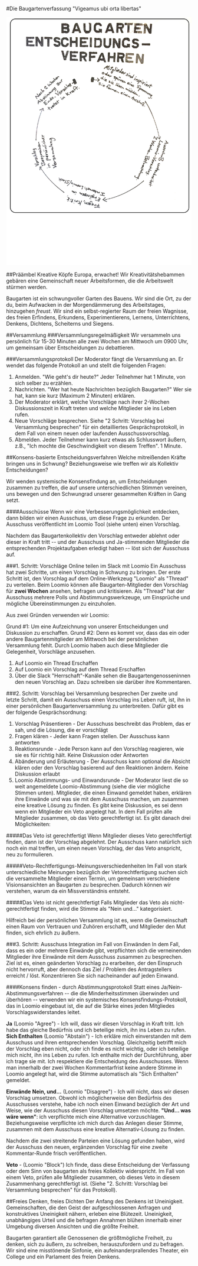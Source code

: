 #Die Baugartenverfassung
"Vigeamus ubi orta libertas"

![Entscheidungsverfahren.png](Entscheidungsverfahren.png)

##Präämbel
Kreative Köpfe Europa, erwachet! Wir Kreativitätshebammen gebären eine Gemeinschaft neuer Arbeitsformen, die die Arbeitswelt stürmen werden.

Baugarten ist ein schwungvoller Garten des Bauens. Wir sind die Ort, zu der du, beim Aufwacken in der Morgendämmerung des Arbeitstages, hinzugehen _freust_. Wir sind ein selbst-regierter Raum der freien Wagnisse, des freien Erfindens, Erkundens, Experimentierens, Lernens, Unterrichtens, Denkens, Dichtens, Scheiterns und Siegens.

##Versammlung
###Versammlungsregelmäßigkeit
Wir versammeln uns persönlich für 15-30 Minuten alle zwei Wochen am Mittwoch um 0900 Uhr, um gemeinsam über Entscheidungen zu debattieren.

###Versammlungsprotokoll
Der Moderator fängt die Versammlung an. Er wendet das folgende Protokoll an und stellt die folgenden Fragen:

1. Anmelden. "Wie geht's dir heute?" Jeder Teilnehmer hat 1 Minute, von sich selber zu erzählen.
2. Nachrichten. "Wer hat heute Nachrichten bezüglich Baugarten?" Wer sie hat, kann sie kurz (Maximum 2 Minuten) erklären.
3. Der Moderator erklärt, welche Vorschläge nach ihrer 2-Wochen Diskussionszeit in Kraft treten und welche Mitglieder sie ins Leben rufen.
4. Neue Vorschläge besprechen. Siehe "2 Schritt: Vorschlag bei Versammlung besprechen" für ein detailliertes Gesprächsprotokoll, in dem Fall von einem neuen oder laufenden Ausschussvorschlag.
5. Abmelden. Jeder Teilnehmer kann kurz etwas als Schlusswort äußern, z.B., "Ich mochte die Geschwindigkeit von diesem Treffen". 1 Minute.
 
##Konsens-basierte Entscheidungsverfahren
Welche mitreißenden Kräfte bringen uns in Schwung? Beziehungsweise wie treffen wir als Kollektiv Entscheidungen? 

Wir wenden systemische Konsensfindung an, um Entscheidungen zusammen zu treffen, die auf unsere unterschiedlichen Stimmen vereinen, uns bewegen und den Schwungrad unserer gesammelten Kräften in Gang setzt.

####Ausschüsse
Wenn wir eine Verbesserungsmöglichkeit entdecken, dann bilden wir einen Ausschuss, um diese Frage zu erkunden. Der Ausschuss veröffentlicht im Loomio Tool (siehe unten) einen Vorschlag.

Nachdem das Baugartenkollektiv den Vorschlag entweder ablehnt oder dieser in Kraft tritt -- und der Ausschuss und Ja-stimmenden Mitglieder die entsprechenden Projektaufgaben erledigt haben -- löst sich der Ausschuss auf.

###1. Schritt: Vorschläge Online teilen im Slack mit Loomio
Ein Ausschuss hat zwei Schritte, um einen Vorschlag in Schwung zu bringen. Der erste Schritt ist, den Vorschlag auf dem Online-Werkzeug "Loomio" als "Thread" zu verteilen. Beim Loomio können alle Baugarten-Mitglieder den Vorschlag für **zwei Wochen** ansehen, befragen und kritisieren. Als "Thread" hat der Ausschuss mehrere Polls und Abstimmungswerkzeuge, um Einsprüche und mögliche Übereinstimmungen zu einzuholen.

Aus zwei Gründen verwenden wir Loomio:

Grund #1: Um eine Aufzeichnung von unserer Entscheidungen und Diskussion zu erschaffen.
Grund #2: Denn es kommt vor, dass das ein oder andere Baugartenmitglieder am Mittwoch bei der persönlichen Versammlung fehlt. Durch Loomio haben auch diese Mitglieder die Gelegenheit, Vorschläge anzusehen.

1. Auf Loomio ein Thread Erschaffen
2. Auf Loomio ein Vorschlag auf dem Thread Erschaffen
3. Über die Slack "Herrschaft"-Kanäle sehen die Baugartengenosseninnen den neuen Vorschlag an. Dazu schreiben sie darüber ihre Kommentaren.

###2. Schritt: Vorschlag bei Versammlung besprechen
Der zweite und letzte Schritt, damit ein Ausschuss einen Vorschlag ins Leben ruft, ist, ihn in einer persönlichen Baugartenversammlung zu unterbreiten. Dafür gibt es der folgende Gesprächsordnung:

1. Vorschlag Präsentieren - Der Ausschuss beschreibt das Problem, das er sah, und die Lösung, die er vorschlägt
2. Fragen klären - Jeder kann Fragen stellen. Der Ausschuss kann antworten
3. Reaktionsrunde - Jede Person kann auf den Vorschlag reagieren, wie sie es für richtig hält. Keine Diskussion oder Antworten
4. Abänderung und Erläuterung - Der Ausschuss kann optional die Absicht klären oder den Vorschlag basierend auf den Reaktionen ändern. Keine Diskussion erlaubt
5. Loomio Abstimmungs- und Einwandsrunde - Der Moderator liest die so weit angemeldete Loomio-Abstimmung (siehe die vier mögliche Stimmen unten). Mitglieder, die einen Einwand gemeldet haben, erklären ihre Einwände und was sie mit dem Ausschuss machen, um zusammen eine kreative Lösung zu finden. Es gibt keine Diskussion, es sei denn wenn ein Mitglieder ein Veto angelegt hat. In dem Fall prüfen alle Mitglieder zusammen, ob das Veto gerechtfertigt ist. Es gibt danach drei Möglichkeiten:

#####Das Veto ist gerechtfertigt 
Wenn Mitglieder dieses Veto gerechtfertigt finden, dann ist der Vorschlag abgelehnt. Der Ausschuss kann natürlich sich noch ein mal treffen, um einen neuen Vorschlag, der das Veto anspricht, neu zu formulieren.

#####Veto-Rechtfertigungs-Meinungsverschiedenheiten
Im Fall von stark unterschiedliche Meinungen bezüglich der Vetorechtfertigung suchen sich die versammelte Mitglieder einen Termin, um gemeinsam verschiedene Visionsansichten an Baugarten zu besprechen. Dadurch können wir verstehen, warum da ein Missverständnis entsteht.

#####Das Veto ist nicht gerechtfertigt
Falls Mitglieder das Veto als nicht-gerechtfertigt finden, wird die Stimme als "Nein und..." kategorisiert.

Hilfreich bei der persönlichen Versammlung ist es, wenn die Gemeinschaft einen Raum von Vertrauen und Zuhören erschafft, und Mitglieder den Mut finden, sich ehrlich zu äußern.

###3. Schritt: Ausschuss Integration im Fall von Einwänden
In dem Fall, dass es ein oder mehrere Einwände gibt, verpflichten sich die verneinenden Mitglieder ihre Einwände mit dem Ausschuss zusammen zu besprechen. Ziel ist es, einen geänderten Vorschlag zu erarbeiten, der den Einspruch nicht hervorruft, aber dennoch das Ziel / Problem des Antragstellers erreicht / löst. Konzentrieren Sie sich nacheinander auf jeden Einwand.

####Konsens finden - durch Abstimmungsprotokoll
Statt eines Ja/Nein-Abstimmungsverfahren -- die die Minderheitsstimmen überwinden und überhören -- verwenden wir ein systemisches Konsensfindungs-Protokoll, das in Loomio eingebaut ist, die auf die Stärke eines jeden Mitgliedes Vorschlagswiderstandes leitet.

**Ja** (Loomio "Agree") - Ich will, dass wir diesen Vorschlag in Kraft tritt. Ich habe das gleiche Bedürfnis und ich beteilige mich, ihn ins Leben zu rufen. 
**Sich Enthalten** (Loomio "Abstain") -  Ich erkläre mich einverstanden mit dem Ausschuss und ihren entsprechenden Vorschlag. Gleichzeitig betrifft mich der Vorschlag eben nicht, oder ich finde es nicht wichtig, oder ich beteilige mich nicht, ihn ins Leben zu rufen. Ich enthalte mich der Durchführung, aber ich trage sie mit. Ich respektiere die Entscheidung des Ausschusses. Wenn man innerhalb der zwei Wochen Kommentarfrist keine andere Stimme in Loomio angelegt hat, wird die Stimme automatisch als "Sich Enthalten" gemeldet.

**Einwände**
**Nein, und...** (Loomio "Disagree") - Ich will nicht, dass wir diesen Vorschlag umsetzen. Obwohl ich möglicherweise den Bedürfnis des Ausschusses verstehe, habe ich noch einen Einwand bezüglich der Art und Weise, wie der Ausschuss diesen Vorschlag umsetzen möchte. **"Und... was wäre wenn"**: ich verpflichte mich eine Alternative vorzuschlagen. Beziehungsweise verpflichte ich mich durch das Anlegen dieser Stimme, zusammen mit dem Ausschuss eine kreative Alternativ-Lösung zu finden. 

Nachdem die zwei streitende Parteien eine Lösung gefunden haben, wird der Ausschuss den neuen, ergänzenden Vorschlag für eine zweite Kommentar-Runde frisch veröffentlichen.

**Veto** - (Loomio "Block") Ich finde, dass diese Entscheidung der Verfassung oder dem Sinn von baugarten als freies Kollektiv widerspricht. Im Fall von einem Veto, prüfen alle Mitglieder zusammen, ob dieses Veto in diesem Zusammenhang gerechtfertigt ist. (Siehe "2. Schritt: Vorschlag bei Versammlung besprechen" für das Protokoll).

##Freies Denken, freies Dichten
Der Anfang des Denkens ist Uneinigkeit. Gemeinschaften, die den Geist der aufgeschlossenen Anfragen und konstruktives Uneinigkeit nähern, erleben eine Blütezeit. Uneinigkeit, unabhängiges Urteil und die befragen Annahmen blühen innerhalb einer Umgebung diversen Ansichten und die größte Freiheit.

Baugarten garantiert alle Genossenen die größtmögliche Freiheit, zu denken, sich zu äußern, zu schreiben, herauszufordern und zu befragen. Wir sind eine misstönende Sinfonie, ein aufeinanderprallendes Theater, ein College und ein Parlament des freien Denkens. 